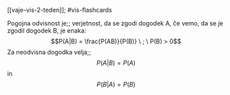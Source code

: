[[vaje-vis-2-teden]]; #vis-flashcards 

Pogojna odvisnost je;; verjetnost, da se zgodi dogodek A, če vemo, da se je zgodil dogodek B, je enaka: $$P(A|B) = \frac{P(AB)}{P(B)} \ ; \ P(B) > 0$$ Za neodvisna dogodka velja;; $$P(A|B) = P(A)$$ in $$P(B|A) = P(B)$$
<!--SR:!2024-10-30,11,270-->